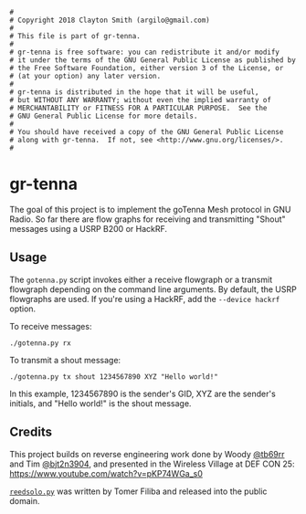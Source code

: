 ```
#
# Copyright 2018 Clayton Smith (argilo@gmail.com)
#
# This file is part of gr-tenna.
#
# gr-tenna is free software: you can redistribute it and/or modify
# it under the terms of the GNU General Public License as published by
# the Free Software Foundation, either version 3 of the License, or
# (at your option) any later version.
#
# gr-tenna is distributed in the hope that it will be useful,
# but WITHOUT ANY WARRANTY; without even the implied warranty of
# MERCHANTABILITY or FITNESS FOR A PARTICULAR PURPOSE.  See the
# GNU General Public License for more details.
#
# You should have received a copy of the GNU General Public License
# along with gr-tenna.  If not, see <http://www.gnu.org/licenses/>.
#
```

gr-tenna
========

The goal of this project is to implement the goTenna Mesh protocol in GNU Radio.
So far there are flow graphs for receiving and transmitting "Shout" messages
using a USRP B200 or HackRF.

## Usage

The `gotenna.py` script invokes either a receive flowgraph or a transmit
flowgraph depending on the command line arguments. By default, the USRP
flowgraphs are used. If you're using a HackRF, add the `--device hackrf` option.

To receive messages:
```
./gotenna.py rx
```
To transmit a shout message:
```
./gotenna.py tx shout 1234567890 XYZ "Hello world!"
```
In this example, 1234567890 is the sender's GID, XYZ are the sender's initials,
and "Hello world!" is the shout message.

## Credits

This project builds on reverse engineering work done by Woody [@tb69rr](https://twitter.com/tb69rr)
and Tim [@bjt2n3904](https://twitter.com/bjt2n3904), and presented in the
Wireless Village at DEF CON 25: https://www.youtube.com/watch?v=pKP74WGa_s0

[`reedsolo.py`](https://github.com/tomerfiliba/reedsolomon) was written by Tomer
Filiba and released into the public domain.
